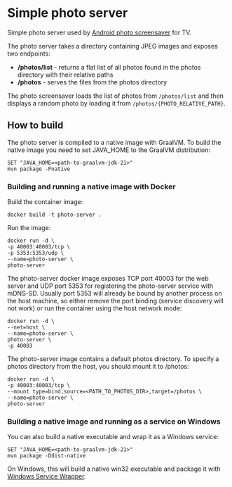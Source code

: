 # Simple photo server

Simple photo server used by [Android photo screensaver](https://github.com/pmarinova/android-photo-screensaver) for TV.

The photo server takes a directory containing JPEG images and exposes two endpoints:
- **/photos/list** - returns a flat list of all photos found in the photos directory with their relative paths
- **/photos** - serves the files from the photos directory

The photo screensaver loads the list of photos from `/photos/list` and then displays a random photo by loading it from `/photos/{PHOTO_RELATIVE_PATH}`.

## How to build

The photo server is compiled to a native image with GraalVM.
To build the native image you need to set JAVA_HOME to the GraalVM distribution:

```
SET "JAVA_HOME=<path-to-graalvm-jdk-21>"
mvn package -Pnative
```

### Building and running a native image with Docker

Build the container image:
```
docker build -t photo-server .
```

Run the image:
```
docker run -d \
-p 40003:40003/tcp \
-p 5353:5353/udp \
--name=photo-server \
photo-server
```

The photo-server docker image exposes TCP port 40003 for the web server and UDP port 5353 for registering the photo-server service with mDNS-SD.
Usually port 5353 will already be bound by another process on the host machine, so either remove the port binding (service discovery will not work)
or run the container using the host network mode:

```
docker run -d \
--net=host \
--name=photo-server \
photo-server \
-p 40003
```

The photo-server image contains a default photos directory. To specify a photos directory from the host, you should mount it to /photos:

```
docker run -d \
-p 40003:40003/tcp \
--mount type=bind,source=<PATH_TO_PHOTOS_DIR>,target=/photos \
--name=photo-server \
photo-server
```

### Building a native image and running as a service on Windows

You can also build a native executable and wrap it as a Windows service:

```
SET "JAVA_HOME=<path-to-graalvm-jdk-21>"
mvn package -Ddist-native
```

On Windows, this will build a native win32 executable and package it with
[Windows Service Wrapper](https://github.com/winsw/winsw).
